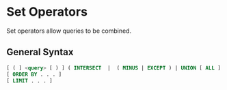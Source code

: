 # Set Operators

Set operators allow queries to be combined.

## General Syntax

```sql
[ ( ] <query> [ ) ] ( INTERSECT  |  ( MINUS | EXCEPT ) | UNION [ ALL ] ) [ ( ] <query> [ ) ]
[ ORDER BY . . . ]
[ LIMIT . . . ]
```
